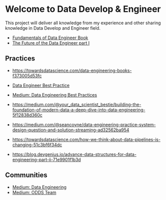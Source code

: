 # Welcome to **Data Develop & Engineer**

This project will deliver all knowledge from my experience and other sharing knowledge
in Data Develop and Engineer field.

* [Fundamentals of Data Engineer Book](https://blog.det.life/fundamentals-of-data-engineering-book-key-learning-points-35001380dda6)
* [The Future of the Data Engineer part I](https://medium.com/@AnalyticsAtMeta/the-future-of-the-data-engineer-part-i-32bd125465be)

## Practices

* https://towardsdatascience.com/data-engineering-books-f373005d53fc

* [Data Engineer Best Practice](https://medium.com/@matt_weingarten/data-engineering-best-practices-2a02949b99c4)
* [Medium: Data Engineering Best Practices](https://asrathore08.medium.com/data-engineering-best-practices-164c1e29969d)
* https://medium.com/@your_data_scientist_bestie/building-the-foundation-of-modern-data-a-deep-dive-into-data-engineering-5f12838d360c
* https://medium.com/@seancoyne/data-engineering-practice-system-design-question-and-solution-streaming-ad32562ba954

* https://towardsdatascience.com/how-we-think-about-data-pipelines-is-changing-51c3bf6f34dc

* https://blog.devgenius.io/advance-data-structures-for-data-engineering-part-ii-71e9901f1b3d

## Communities

* [Medium: Data Engineering](https://medium.com/tag/data-engineering)
* [Medium: ODDS Team](https://medium.com/odds-team)

